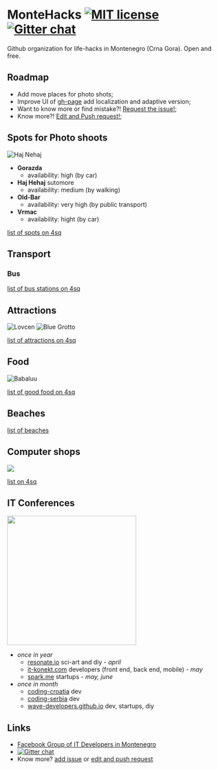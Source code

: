 # MonteHacks [![MIT license](http://img.shields.io/badge/license-MIT-brightgreen.svg)](http://opensource.org/licenses/MIT) [![Gitter chat](http://img.shields.io/badge/gitter-montehacks/chat-blue.svg)](https://gitter.im/montehacks/chat "Gitter chat")

Github organization for life-hacks in Montenegro (Crna Gora). Open and free.

## Roadmap

* Add move places for photo shots;
* Improve UI of [gh-page](http://montehacks.github.io) add localization and adaptive version;
* Want to know more or find mistake?! [Request the issue!](https://github.com/montehacks/montehacks.github.io/issues);
* Know more?! [Edit and Push request!](https://github.com/montehacks/montehacks.github.io/blob/master/README.md);

## Spots for Photo shoots
![Haj Nehaj](https://irs1.4sqi.net/img/general/300x300/26824733_Bgj6DcgmusCNsKc14lQgO46VbX0hrF3pPXxRA14RkEo.jpg)
* **Gorazda**
   * availability: high (by car)
* **Haj Hehaj** sutomore
   * availability: medium (by walking)
* **Old-Bar**
   * availability: very high (by public transport)
* **Vrmac**
   * availability: hight (by car)

[list of spots on 4sq](https://foursquare.com/hyzhak_en/list/good-for-photo)

## Transport

### Bus
[list of bus stations on 4sq](https://foursquare.com/hyzhak_en/list/bus-stations-of-montenegro)

## Attractions
![Lovcen](https://irs0.4sqi.net/img/general/300x300/4779805_GgaPBZaFYjf_3sa8-0pk6xgwuEAyYhQU9vzLEc94lKw.jpg)
![Blue Grotto](https://irs0.4sqi.net/img/general/300x300/21120241_rUW9IOE3Xm36zrTqfc9r6bW4_2hhgzMYBOcQTQ3zcEM.jpg)

[list of attractions on 4sq](https://foursquare.com/hyzhak_en/list/travel-attraction)

## Food
![Babaluu](https://irs1.4sqi.net/img/general/300x300/4779805_mZl4k58B_6g7yItKZx4-aWqIu8E-8EQJckMJgXE-Hcg.jpg)

[list of good food on 4sq](https://foursquare.com/hyzhak_en/list/good-food)

## Beaches
[list of beaches ](https://foursquare.com/hyzhak_en/list/beaches-of-montenegro)

## Computer shops
![](https://irs3.4sqi.net/img/general/300x300/4779805_smBUUSAQ2Pzcxq5EfgAXFip4V9471hM4wBnRiFhltrM.jpg)

[list on 4sq](https://foursquare.com/hyzhak_en/list/computers)

## IT Conferences

<img src="https://scontent-fra3-1.cdninstagram.com/hphotos-xpf1/t51.2885-15/e15/11018449_1572951939611284_1362304993_n.jpg" width="300" height="300">

* *once in year*
  * [resonate.io](http://resonate.io/) sci-art and diy - _april_
  * [it-konekt.com](http://it-konekt.com/) developers (front end, back end, mobile) - _may_
  * [spark.me](http://spark.me) startups - _may, june_
* *once in month*
  * [coding-croatia](http://www.meetup.com/coding-croatia) dev
  * [coding-serbia](http://www.meetup.com/Coding-Serbia/) dev
  * [wave-developers.github.io](http://wave-developers.github.io) dev, startups, diy

## Links

* [Facebook Group of IT Developers in Montenegro](https://www.facebook.com/groups/ex.yu.developers/)
* [![Gitter chat](https://badges.gitter.im/montehacks/chat.png)](https://gitter.im/montehacks/chat "Gitter chat")
* Know more? [add issue](https://github.com/montehacks/montehacks.github.io/issues) or [edit and push request](https://github.com/montehacks/montehacks.github.io/blob/master/README.md)
